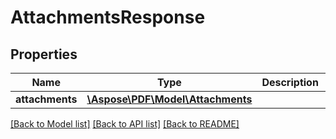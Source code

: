 # AttachmentsResponse

## Properties
Name | Type | Description | Notes
------------ | ------------- | ------------- | -------------
**attachments** | [**\Aspose\PDF\Model\Attachments**](Attachments.md) |  | [optional] 

[[Back to Model list]](../README.md#documentation-for-models) [[Back to API list]](../README.md#documentation-for-api-endpoints) [[Back to README]](../README.md)


